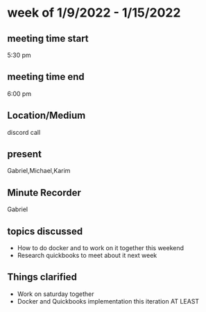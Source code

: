 # week of 1/9/2022 - 1/15/2022
## meeting time start
5:30 pm
## meeting time end
6:00 pm
## Location/Medium
discord call
## present
Gabriel,Michael,Karim
## Minute Recorder
Gabriel
## topics discussed
 * How to do docker and to work on it together this weekend
 * Research quickbooks to meet about it next week
## Things clarified
 * Work on saturday together
 * Docker and Quickbooks implementation this iteration AT LEAST
